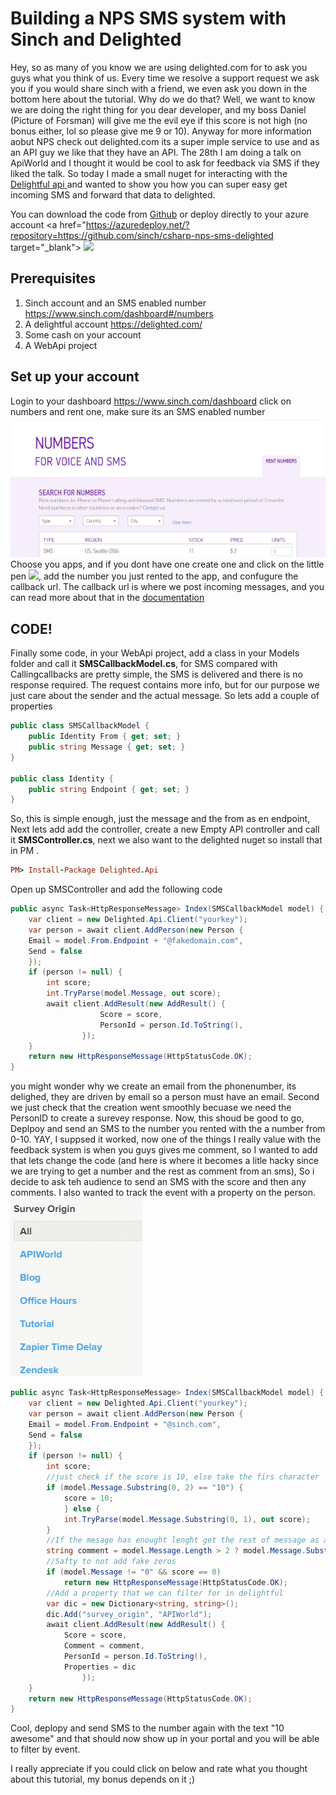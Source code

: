 # Building a NPS SMS system with Sinch and Delighted 
Hey, so as many of you know we are using delighted.com for to ask you guys what you think of us. Every time we resolve a support request we ask you if you would share sinch with a friend, we even ask you down in the bottom here about the tutorial. Why do we do that? Well, we want to know we are doing the right thing for you dear developer, and my boss Daniel (Picture of Forsman) will give me the evil eye if this score is not high (no bonus either, lol so please give me 9 or 10). Anyway for more information aobut NPS check out delighted.com its a super imple service to use and as an API guy we like that they have an API. The 28th I am doing a talk on ApiWorld and I thought it would be cool to ask for feedback via SMS if they liked the talk. So today I made a small nuget for interacting with the [Delightful api  ](https://www.nuget.org/packages/Delighted.Api/0.1.1.1) and wanted to show you how you can super easy get incoming SMS and forward that data to delighted.

You can download the code from [Github](https://github.com/sinch/csharp-nps-sms-delighted) or deploy directly to your azure account 
<a href="https://azuredeploy.net/?repository=https://github.com/sinch/csharp-nps-sms-delighted target="_blank">
    <img src="http://azuredeploy.net/deploybutton.png"/>
</a>

## Prerequisites 
1. Sinch account and an SMS enabled number https://www.sinch.com/dashboard#/numbers
2. A delightful account https://delighted.com/
2. Some cash on your account
3. A WebApi project

## Set up your account 
Login to your dashboard  https://www.sinch.com/dashboard
click on numbers and rent one, make sure its an SMS enabled number 
![](images/rentnumber.png) 
Choose you apps, and if you dont have one create one and click on the little pen 
![](images/configure.png), add the number you just rented to the app, and confugure the callback url.
The callback url is where we post incoming messages, and you can read more about that in the [documentation](https://www.sinch.com/docs/sms/#smsmessagingcallbackapi)  

## CODE!

Finally some code, in your WebApi project, add a class in your Models folder and call it **SMSCallbackModel.cs**,  for SMS compared with Callingcallbacks are pretty simple, the SMS is delivered and there is no response required. 
The request contains more info, but for our purpose we just care about the sender and the actual message. So lets add a couple of properties
```csharp
public class SMSCallbackModel {
	public Identity From { get; set; }
	public string Message { get; set; }
}

public class Identity {
	public string Endpoint { get; set; }
}
``` 

So, this is simple enough, just the message and the from as en endpoint, Next lets add add the controller, create a new Empty API controller and call it **SMSController.cs**, next we also want to the delighted nuget so install that in PM .
```ruby
PM> Install-Package Delighted.Api
```
Open up SMSController and add the following code
```csharp
public async Task<HttpResponseMessage> Index(SMSCallbackModel model) {
	var client = new Delighted.Api.Client("yourkey");
	var person = await client.AddPerson(new Person {
    Email = model.From.Endpoint + "@fakedomain.com",
    Send = false
	});
	if (person != null) {
		int score;
 		int.TryParse(model.Message, out score);
		await client.AddResult(new AddResult() {
                    Score = score,
                    PersonId = person.Id.ToString(),
                });
	}
	return new HttpResponseMessage(HttpStatusCode.OK);
}
```
you might wonder why we create an email from the phonenumber, its delighed, they are driven by email so a person must have an email. Second we just check that the creation went smoothly becuase we need the PersonID to create a surevey response. Now, this shoud be good to go, Deplpoy and send an SMS to the number you rented with the a number from 0-10. 
YAY, I suppsed it worked, now one of the things I really value with the feedback system is when you guys gives me comment, so I wanted to add that lets change the code (and here is where it becomes a litle hacky since we are trying to get a number and the rest as comment from an sms), So i decide to ask teh audience to send an SMS with the score and then any comments. I also wanted to track the event with a property on the person. 
![](images/filter_d.png)
```csharp
public async Task<HttpResponseMessage> Index(SMSCallbackModel model) {
	var client = new Delighted.Api.Client("yourkey");
	var person = await client.AddPerson(new Person {
    Email = model.From.Endpoint + "@sinch.com",
    Send = false
	});
	if (person != null) {
		int score;
		//just check if the score is 10, else take the firs character 
        if (model.Message.Substring(0, 2) == "10") {
        	score = 10;
            } else {
            int.TryParse(model.Message.Substring(0, 1), out score);
		}
		//If the mesage has enought lenght get the rest of message as a comment
        string comment = model.Message.Length > 2 ? model.Message.Substring(score == 10 ? 2 : 1) : "";
		//Safty to not add fake zeros        
		if (model.Message != "0" && score == 0)
        	return new HttpResponseMessage(HttpStatusCode.OK);
		//Add a property that we can filter for in delightful  
		var dic = new Dictionary<string, string>();
        dic.Add("survey_origin", "APIWorld");
        await client.AddResult(new AddResult() {
            Score = score,
        	Comment = comment,
            PersonId = person.Id.ToString(),
            Properties = dic
                });
	}
	return new HttpResponseMessage(HttpStatusCode.OK);
}
```
Cool, deplopy and send SMS to the number again with the text "10 awesome" and that should now show up in your portal and you will be able to filter by event. 

I really appreciate if you could click on below and rate what you thought about this tutorial, my bonus depends on it ;)






  


